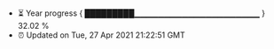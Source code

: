 - ⏳ Year progress { █████████▁▁▁▁▁▁▁▁▁▁▁▁▁▁▁▁▁▁▁▁▁ } 32.02 %
- ⏰ Updated on Tue, 27 Apr 2021 21:22:51 GMT

